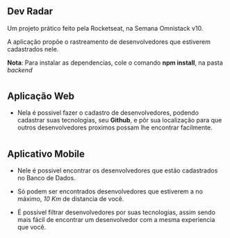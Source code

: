 ## Dev Radar
Um projeto prático feito pela Rocketseat, na Semana Omnistack v10.

A aplicação propõe o rastreamento de desenvolvedores que estiverem cadastrados nele.

**Nota**: Para instalar as dependencias, cole o comando **npm install**, na pasta *backend*
#
## Aplicação Web
* Nela é possivel fazer o cadastro de desenvolvedores, podendo cadastrar suas tecnologias, seu **Github**, e pôr sua localização para que outros desenvolvedores proximos possam lhe encontrar facilmente.
#
 ## Aplicativo Mobile
* Nele é possivel encontrar os desenvolvedores que estão cadastrados no Banco de Dados.

* Só podem ser encontrados desenvolvedores que estiverem a no máximo, *10 Km* de distancia de você.

* É possivel filtrar desenvolvedores por suas tecnologias, assim sendo mais fácil de encontrar um desenvolvedor com a mesma experiencia que você.
